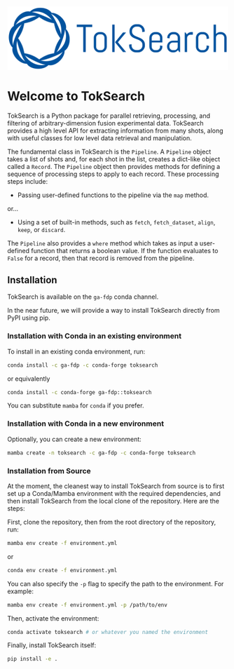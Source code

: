 ![](ts_logo_blue.png)

# Welcome to TokSearch

TokSearch is a Python package for parallel retrieving, processing, and filtering of arbitrary-dimension fusion experimental data. TokSearch provides a high level API for extracting information from many shots, along with useful classes for low level data retrieval and manipulation.

The fundamental class in TokSearch is the ```Pipeline```. A ```Pipeline``` object takes a list of shots and, for each shot in the list, creates a dict-like object called a ```Record```. The ```Pipeline``` object then provides methods for defining a sequence of processing steps to apply to each record. These processing steps include:

- Passing user-defined functions to the pipeline via the ```map``` method.

or...

- Using a set of built-in methods, such as ```fetch```, ```fetch_dataset```, ```align```, ```keep```, or ```discard```.

The ```Pipeline``` also provides a ```where``` method which takes as input a user-defined function that returns a boolean value. If the function evaluates to ```False``` for a record, then that record is removed from the pipeline.


## Installation

TokSearch is available on the `ga-fdp` conda channel. 

In the near future, we will provide a way to install TokSearch directly from PyPI using pip.


### Installation with Conda in an existing environment

To install in an existing conda environment, run:



```bash
conda install -c ga-fdp -c conda-forge toksearch
```

or equivalently

```bash
conda install -c conda-forge ga-fdp::toksearch
```

You can substitute `mamba` for `conda` if you prefer.

### Installation with Conda in a new environment
Optionally, you can create a new environment:

```bash
mamba create -n toksearch -c ga-fdp -c conda-forge toksearch
```

### Installation from Source

At the moment, the cleanest way to install TokSearch from source is to first set up a Conda/Mamba environment with the required dependencies, and then install TokSearch from the local clone of the repository. Here are the steps:

First, clone the repository, then from the root directory of the repository, run:

```bash
mamba env create -f environment.yml
```

or

```bash
conda env create -f environment.yml
```

You can also specify the ```-p``` flag to specify the path to the environment. For example:

```bash
mamba env create -f environment.yml -p /path/to/env
```

Then, activate the environment:

```bash
conda activate toksearch # or whatever you named the environment
```

Finally, install TokSearch itself:

```bash
pip install -e .
```


